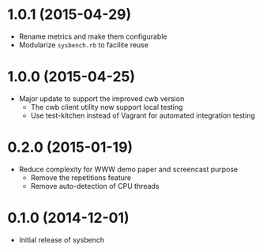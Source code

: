 # 1.0.1 (2015-04-29)

* Rename metrics and make them configurable
* Modularize `sysbench.rb` to facilite reuse

# 1.0.0 (2015-04-25)

* Major update to support the improved cwb version
    * The cwb client utility now support local testing
    * Use test-kitchen instead of Vagrant for automated integration testing

# 0.2.0 (2015-01-19)

* Reduce complexity for WWW demo paper and screencast purpose
    * Remove the repetitions feature
    * Remove auto-detection of CPU threads

# 0.1.0 (2014-12-01)

* Initial release of sysbench
